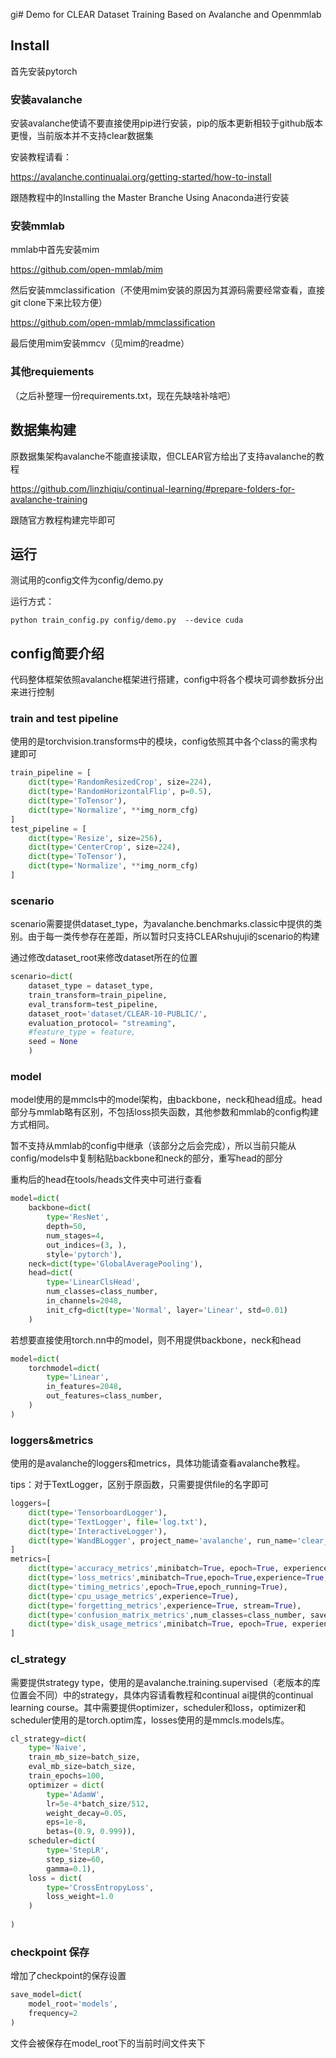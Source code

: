 gi# Demo for CLEAR Dataset Training Based on Avalanche and Openmmlab

## Install

首先安装pytorch

### 安装avalanche

安装avalanche使请不要直接使用pip进行安装，pip的版本更新相较于github版本更慢，当前版本并不支持clear数据集

安装教程请看：

https://avalanche.continualai.org/getting-started/how-to-install

跟随教程中的Installing the Master Branche Using Anaconda进行安装

### 安装mmlab

mmlab中首先安装mim

https://github.com/open-mmlab/mim

然后安装mmclassification（不使用mim安装的原因为其源码需要经常查看，直接git clone下来比较方便）

https://github.com/open-mmlab/mmclassification

最后使用mim安装mmcv（见mim的readme）

### 其他requiements

（之后补整理一份requirements.txt，现在先缺啥补啥吧）

## 数据集构建

原数据集架构avalanche不能直接读取，但CLEAR官方给出了支持avalanche的教程

https://github.com/linzhiqiu/continual-learning/#prepare-folders-for-avalanche-training

跟随官方教程构建完毕即可

## 运行

测试用的config文件为config/demo.py

运行方式：

```shell
python train_config.py config/demo.py  --device cuda
```

## config简要介绍

代码整体框架依照avalanche框架进行搭建，config中将各个模块可调参数拆分出来进行控制

### train and test pipeline

使用的是torchvision.transforms中的模块，config依照其中各个class的需求构建即可

```python
train_pipeline = [
    dict(type='RandomResizedCrop', size=224),
    dict(type='RandomHorizontalFlip', p=0.5),
    dict(type='ToTensor'),
    dict(type='Normalize', **img_norm_cfg)
]
test_pipeline = [
    dict(type='Resize', size=256),
    dict(type='CenterCrop', size=224),
    dict(type='ToTensor'),
    dict(type='Normalize', **img_norm_cfg)
]
```

### scenario

scenario需要提供dataset_type，为avalanche.benchmarks.classic中提供的类别。由于每一类传参存在差距，所以暂时只支持CLEARshujuji的scenario的构建

通过修改dataset_root来修改dataset所在的位置

```python 
scenario=dict(
    dataset_type = dataset_type,
    train_transform=train_pipeline,
    eval_transform=test_pipeline,
    dataset_root='dataset/CLEAR-10-PUBLIC/',
    evaluation_protocol= "streaming",
    #feature_type = feature,
    seed = None
    )
```

### model

model使用的是mmcls中的model架构，由backbone，neck和head组成。head部分与mmlab略有区别，不包括loss损失函数，其他参数和mmlab的config构建方式相同。

暂不支持从mmlab的config中继承（该部分之后会完成），所以当前只能从config/models中复制粘贴backbone和neck的部分，重写head的部分

重构后的head在tools/heads文件夹中可进行查看

```python 
model=dict(
    backbone=dict(
        type='ResNet',
        depth=50,
        num_stages=4,
        out_indices=(3, ),
        style='pytorch'),
    neck=dict(type='GlobalAveragePooling'),
    head=dict(
        type='LinearClsHead',
        num_classes=class_number,
        in_channels=2048,
        init_cfg=dict(type='Normal', layer='Linear', std=0.01)
    )
```

若想要直接使用torch.nn中的model，则不用提供backbone，neck和head

```python
model=dict(
    torchmodel=dict(
        type='Linear',
        in_features=2048,
        out_features=class_number,
    )
)
```



### loggers&metrics

使用的是avalanche的loggers和metrics，具体功能请查看avalanche教程。

tips：对于TextLogger，区别于原函数，只需要提供file的名字即可

```python
loggers=[
    dict(type='TensorboardLogger'),
    dict(type='TextLogger', file='log.txt'),
    dict(type='InteractiveLogger'),
    dict(type='WandBLogger', project_name='avalanche', run_name='clear_resnet50')
]
metrics=[
    dict(type='accuracy_metrics',minibatch=True, epoch=True, experience=True, stream=True),
    dict(type='loss_metrics',minibatch=True,epoch=True,experience=True,stream=True),
    dict(type='timing_metrics',epoch=True,epoch_running=True),
    dict(type='cpu_usage_metrics',experience=True),
    dict(type='forgetting_metrics',experience=True, stream=True),
    dict(type='confusion_matrix_metrics',num_classes=class_number, save_image=True, stream=True),
    dict(type='disk_usage_metrics',minibatch=True, epoch=True, experience=True, stream=True)
]
```

### cl_strategy

需要提供strategy type，使用的是avalanche.training.supervised（老版本的库位置会不同）中的strategy，具体内容请看教程和continual ai提供的continual learning course。其中需要提供optimizer，scheduler和loss，optimizer和scheduler使用的是torch.optim库，losses使用的是mmcls.models库。

```python
cl_strategy=dict(
    type='Naive',
    train_mb_size=batch_size,
    eval_mb_size=batch_size,
    train_epochs=100,
    optimizer = dict(
        type='AdamW',
        lr=5e-4*batch_size/512,
        weight_decay=0.05,
        eps=1e-8,
        betas=(0.9, 0.999)),
    scheduler=dict(
        type='StepLR',
        step_size=60,
        gamma=0.1),
    loss = dict(
        type='CrossEntropyLoss',
        loss_weight=1.0
    )
    
)
```

### checkpoint 保存

增加了checkpoint的保存设置

```python
save_model=dict(
    model_root='models',
    frequency=2
)
```

文件会被保存在model_root下的当前时间文件夹下

